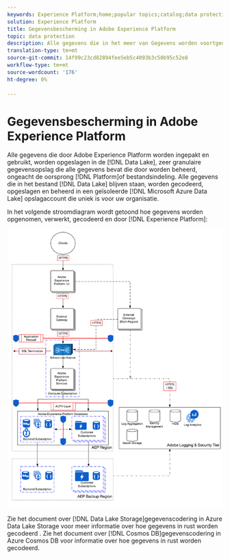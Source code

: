 ```yaml
---
keywords: Experience Platform;home;popular topics;catalog;data protection;encryption data lake
solution: Experience Platform
title: Gegevensbescherming in Adobe Experience Platform
topic: data protection
description: Alle gegevens die in het meer van Gegevens worden voortgeduurd worden gecodeerd, opgeslagen, en beheerd in een geïsoleerde rekening van de Opslag van de Gegevens van Microsoft Azure die voor uw organisatie uniek is. Het volgende stroomdiagram van het proces illustreert hoe het gegeven wordt opgenomen, verwerkt, gecodeerd en door Experience Platform voortgeduurd.
translation-type: tm+mt
source-git-commit: 14f99c23cd82894fee5eb5c4093b3c50b95c52e8
workflow-type: tm+mt
source-wordcount: '176'
ht-degree: 0%

---
```



# Gegevensbescherming in Adobe Experience Platform

Alle gegevens die door Adobe Experience Platform worden ingepakt en gebruikt, worden opgeslagen in de [!DNL Data Lake], zeer granulaire gegevensopslag die alle gegevens bevat die door worden beheerd, ongeacht de oorsprong [!DNL Platform]of bestandsindeling. Alle gegevens die in het bestand [!DNL Data Lake] blijven staan, worden gecodeerd, opgeslagen en beheerd in een geïsoleerde [!DNL Microsoft Azure Data Lake] opslagaccount die uniek is voor uw organisatie.

In het volgende stroomdiagram wordt getoond hoe gegevens worden opgenomen, verwerkt, gecodeerd en door [!DNL Experience Platform]:

![](images/data-protection/flow.png)

Zie het document over [!DNL Data Lake Storage]gegevenscodering in Azure Data Lake Storage voor meer informatie over hoe gegevens in rust worden gecodeerd [](https://docs.microsoft.com/en-us/azure/data-lake-store/data-lake-store-encryption). Zie het document over [!DNL Cosmos DB]gegevenscodering in Azure Cosmos DB [](https://docs.microsoft.com/en-us/azure/cosmos-db/database-encryption-at-rest)voor informatie over hoe gegevens in rust worden gecodeerd.